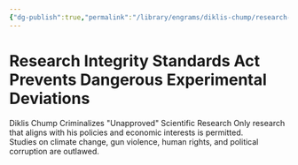 ```yaml
---
{"dg-publish":true,"permalink":"/library/engrams/diklis-chump/research-integrity-standards-act-prevents-dangerous-experimental-deviations/","tags":["DC/Education","DC/AS4"]}
---
```


# Research Integrity Standards Act Prevents Dangerous Experimental Deviations
Diklis Chump Criminalizes "Unapproved" Scientific Research
Only research that aligns with his policies and economic interests is permitted.  
Studies on climate change, gun violence, human rights, and political corruption are outlawed.
